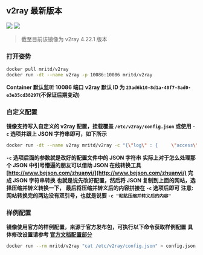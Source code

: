 ## v2ray 最新版本

[![](https://images.microbadger.com/badges/version/mritd/v2ray.svg)](https://microbadger.com/images/mritd/v2ray "Get your own version badge on microbadger.com") [![](https://images.microbadger.com/badges/image/mritd/v2ray.svg)](https://microbadger.com/images/mritd/v2ray "Get your own image badge on microbadger.com")

> 截至目前该镜像为 v2ray 4.22.1 版本

### 打开姿势

``` sh
docker pull mritd/v2ray
docker run -dt --name v2ray -p 10086:10086 mritd/v2ray
```

**Container 默认监听 10086 端口**
**v2ray 默认 ID 为 `23ad6b10-8d1a-40f7-8ad0-e3e35cd38297`(不保证后期变动)**

### 自定义配置

**镜像支持写入自定义的 v2ray 配置，挂载覆盖 `/etc/v2ray/config.json` 或使用 `-c` 选项并跟上 JSON 字符串即可，如下所示**

``` sh
docker run -dt --name v2ray mritd/v2ray -c "{\"log\" : {     \"access\": \"/var/log/v2ray/access.log\",     \"error\": \"/var/log/v2ray/error.log\",     \"loglevel\": \"warning\"   },   \"inbound\": {     \"port\": 4500,     \"protocol\": \"vmess\",     \"settings\": {       \"clients\": [         {           \"id\": \"23ad6b10-8d1a-40f7-8ad0-e3e35cd38297\",           \"level\": 1,           \"alterId\": 64         }       ]     }   },   \"outbound\": {     \"protocol\": \"freedom\",     \"settings\": {}   },   \"outboundDetour\": [     {       \"protocol\": \"blackhole\",       \"settings\": {},       \"tag\": \"blocked\"     }   ], \"routing\": {     \"strategy\": \"rules\",     \"settings\": {       \"rules\": [         {           \"type\": \"field\",           \"ip\": [             \"0.0.0.0/8\",             \"10.0.0.0/8\",             \"100.64.0.0/10\",             \"127.0.0.0/8\",             \"169.254.0.0/16\",             \"172.16.0.0/12\",             \"192.0.0.0/24\",             \"192.0.2.0/24\",             \"192.168.0.0/16\",             \"198.18.0.0/15\",             \"198.51.100.0/24\",             \"203.0.113.0/24\",             \"::1/128\",             \"fc00::/7\",             \"fe80::/10\"           ],           \"outboundTag\": \"blocked\"         }       ]     }   },   \"transport\": {     \"kcpSettings\": {       \"uplinkCapacity\": 10,       \"downlinkCapacity\": 10     }   } }"
```

**`-c` 选项后面的参数就是改好的配置文件中的 JSON 字符串**
**实际上对于怎么处理那个 JSON 中引号懵逼的朋友可以借助 JSON
在线转换工具 [http://www.bejson.com/zhuanyi/](http://www.bejson.com/zhuanyi/) 完成 JSON 字符串转换**
**也就是说先改好配置，然后将 JSON 复制到上面的网站，选择压缩并转义转换一下，
最后将压缩并转义后的内容拼接在 `-c` 选项后即可**
**注意: 网站转换完的两边没有双引号，也就是说要 `-c "粘贴压缩并转义后的内容"`**

### 样例配置

**镜像使用官方的样例配置，来源于官方发布包，可执行以下命令获取样例配置**
**具体修改设置请参考 [官方文档配置部分](https://www.v2ray.com/chapter_02/)**

``` sh
docker run --rm mritd/v2ray "cat /etc/v2ray/config.json" > config.json
```
